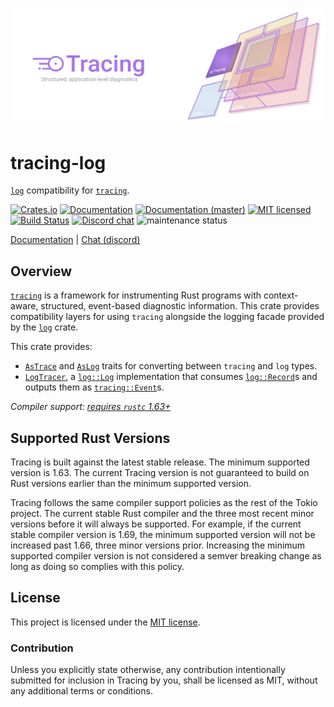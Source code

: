 ![Tracing — Structured, application-level diagnostics][splash]

[splash]: https://raw.githubusercontent.com/tokio-rs/tracing/master/assets/splash.svg

# tracing-log

[`log`] compatibility for [`tracing`].

[![Crates.io][crates-badge]][crates-url]
[![Documentation][docs-badge]][docs-url]
[![Documentation (master)][docs-master-badge]][docs-master-url]
[![MIT licensed][mit-badge]][mit-url]
[![Build Status][actions-badge]][actions-url]
[![Discord chat][discord-badge]][discord-url]
![maintenance status][maint-badge]

[Documentation][docs-url] | [Chat (discord)][discord-url]


[crates-badge]: https://img.shields.io/crates/v/tracing-log.svg
[crates-url]: https://crates.io/crates/tracing-log
[docs-badge]: https://docs.rs/tracing-log/badge.svg
[docs-url]: https://docs.rs/tracing-log
[docs-master-badge]: https://img.shields.io/badge/docs-master-blue
[docs-master-url]: https://tracing-rs.netlify.com/tracing_log
[mit-badge]: https://img.shields.io/badge/license-MIT-blue.svg
[mit-url]: LICENSE
[actions-badge]: https://github.com/tokio-rs/tracing/workflows/CI/badge.svg
[actions-url]:https://github.com/tokio-rs/tracing/actions?query=workflow%3ACI
[discord-badge]: https://img.shields.io/discord/500028886025895936?logo=discord&label=discord&logoColor=white
[discord-url]: https://discord.gg/EeF3cQw
[maint-badge]: https://img.shields.io/badge/maintenance-experimental-blue.svg

## Overview

[`tracing`] is a framework for instrumenting Rust programs with context-aware,
structured, event-based diagnostic information. This crate provides
compatibility layers for using `tracing` alongside the logging facade provided
by the [`log`] crate.

This crate provides:

- [`AsTrace`] and [`AsLog`] traits for converting between `tracing` and `log` types.
- [`LogTracer`], a [`log::Log`] implementation that consumes [`log::Record`]s
  and outputs them as [`tracing::Event`]s.

[`tracing`]: https://crates.io/crates/tracing
[`log`]: https://crates.io/crates/log
[`AsTrace`]: https://docs.rs/tracing-log/latest/tracing_log/trait.AsTrace.html
[`AsLog`]: https://docs.rs/tracing-log/latest/tracing_log/trait.AsLog.html
[`LogTracer`]: https://docs.rs/tracing-log/latest/tracing_log/struct.LogTracer.html
[`log::Log`]: https://docs.rs/log/latest/log/trait.Log.html
[`log::Record`]: https://docs.rs/log/latest/log/struct.Record.html
[`tracing::Subscriber`]: https://docs.rs/tracing/latest/tracing/trait.Subscriber.html
[`tracing::Event`]: https://docs.rs/tracing/latest/tracing/struct.Event.html

*Compiler support: [requires `rustc` 1.63+][msrv]*

[msrv]: #supported-rust-versions

## Supported Rust Versions

Tracing is built against the latest stable release. The minimum supported
version is 1.63. The current Tracing version is not guaranteed to build on Rust
versions earlier than the minimum supported version.

Tracing follows the same compiler support policies as the rest of the Tokio
project. The current stable Rust compiler and the three most recent minor
versions before it will always be supported. For example, if the current stable
compiler version is 1.69, the minimum supported version will not be increased
past 1.66, three minor versions prior. Increasing the minimum supported compiler
version is not considered a semver breaking change as long as doing so complies
with this policy.

## License

This project is licensed under the [MIT license](LICENSE).

### Contribution

Unless you explicitly state otherwise, any contribution intentionally submitted
for inclusion in Tracing by you, shall be licensed as MIT, without any additional
terms or conditions.
